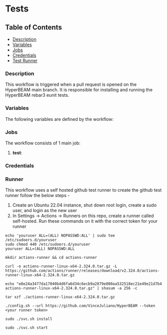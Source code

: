 # Tests

## Table of Contents
- [Description](#description)
- [Variables](#variables)
- [Jobs](#jobs)
- [Credentials](#credentials)
- [Test Runner](#runner)

### Description 
This workflow is triggered when a pull request is opened on the HyperBEAM main branch. It is responsible for installing and running the HyperBEAM rebar3 eunit tests.

### Variables

The following variables are defined by the workflow:

### Jobs

The workflow consists of 1 main job:

1. **test**: 


### Credentials

### Runner

This workflow uses a self hosted github test runner to create the github test runner follow the below steps - 

1. Create an Ubuntu 22.04 instance, shut down root login, create a sudo user, and login as the new user
2. In Settings -> Actions -> Runners on this repo, create a runner called self-hosted. Run these commands on it with the correct token for your runner

```
echo 'youruser ALL=(ALL) NOPASSWD:ALL' | sudo tee /etc/sudoers.d/youruser
sudo chmod 440 /etc/sudoers.d/youruser
youruser ALL=(ALL) NOPASSWD:ALL

mkdir actions-runner && cd actions-runner

curl -o actions-runner-linux-x64-2.324.0.tar.gz -L https://github.com/actions/runner/releases/download/v2.324.0/actions-runner-linux-x64-2.324.0.tar.gz

echo "e8e24a3477da17040b4d6fa6d34c6ecb9a2879e800aa532518ec21e49e21d7b4  actions-runner-linux-x64-2.324.0.tar.gz" | shasum -a 256 -c

tar xzf ./actions-runner-linux-x64-2.324.0.tar.gz

./config.sh --url https://github.com/VinceJuliano/HyperBEAM --token <your runner token>

sudo ./svc.sh install

sudo ./svc.sh start
```